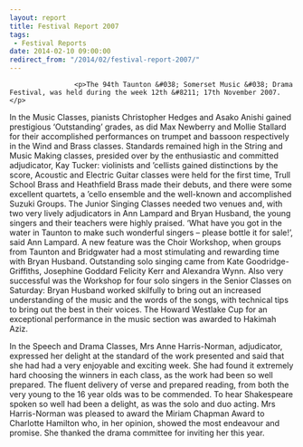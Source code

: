 ```yaml
---
layout: report
title: Festival Report 2007
tags: 
 - Festival Reports
date: 2014-02-10 09:00:00
redirect_from: "/2014/02/festival-report-2007/"
---
```

<section>

                    
                    <p>The 94th Taunton &#038; Somerset Music &#038; Drama Festival, was held during the week 12th &#8211; 17th November 2007.</p>
<p>In the Music Classes, pianists Christopher Hedges and Asako Anishi gained prestigious ‘Outstanding’ grades, as did Max Newberry and Mollie Stallard for their accomplished performances on trumpet and bassoon respectively in the Wind and Brass classes. Standards remained high in the String and Music Making classes, presided over by the enthusiastic and committed adjudicator, Kay Tucker: violinists and ’cellists gained distinctions by the score, Acoustic and Electric Guitar classes were held for the first time, Trull School Brass and Heathfield Brass made their debuts, and there were some excellent quartets, a ’cello ensemble and the well-known and accomplished Suzuki Groups. The Junior Singing Classes needed two venues and, with two very lively adjudicators in Ann Lampard and Bryan Husband, the young singers and their teachers were highly praised. ‘What have you got in the water in Taunton to make such wonderful singers – please bottle it for sale!’, said Ann Lampard. A new feature was the Choir Workshop, when groups from Taunton and Bridgwater had a most stimulating and rewarding time with Bryan Husband. Outstanding solo singing came from Kate Goodridge-Griffiths, Josephine Goddard Felicity Kerr and Alexandra Wynn. Also very successful was the Workshop for four solo singers in the Senior Classes on Saturday: Bryan Husband worked skilfully to bring out an increased understanding of the music and the words of the songs, with technical tips to bring out the best in their voices. The Howard Westlake Cup for an exceptional performance in the music section was awarded to Hakimah Aziz.</p>
<p>In the Speech and Drama Classes, Mrs Anne Harris-Norman, adjudicator, expressed her delight at the standard of the work presented and said that she had had a very enjoyable and exciting week. She had found it extremely hard choosing the winners in each class, as the work had been so well prepared. The fluent delivery of verse and prepared reading, from both the very young to the 16 year olds was to be commended. To hear Shakespeare spoken so well had been a delight, as was the solo and duo acting. Mrs Harris-Norman was pleased to award the Miriam Chapman Award to Charlotte Hamilton who, in her opinion, showed the most endeavour and promise. She thanked the drama committee for inviting her this year. </p>

                
</section>
